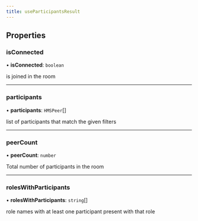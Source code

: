 ```yaml
---
title: useParticipantsResult
---
```


## Properties

### isConnected

• **isConnected**: `boolean`

is joined in the room

___

### participants

• **participants**: `HMSPeer`[]

list of participants that match the given filters

___

### peerCount

• **peerCount**: `number`

Total number of participants in the room

___

### rolesWithParticipants

• **rolesWithParticipants**: `string`[]

role names with at least one participant present with that role
